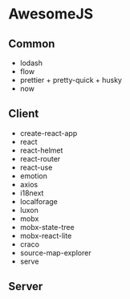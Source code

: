 # AwesomeJS

## Common

- lodash
- flow
- prettier + pretty-quick + husky
- now

## Client

- create-react-app
- react
- react-helmet
- react-router
- react-use
- emotion
- axios
- i18next
- localforage
- luxon
- mobx
- mobx-state-tree
- mobx-react-lite
- craco
- source-map-explorer
- serve

## Server
